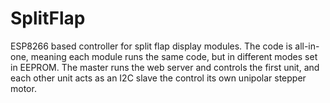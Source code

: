 # SplitFlap

ESP8266 based controller for split flap display modules. The code is all-in-one, meaning each module runs the same code, but in different modes set in EEPROM. The master runs the web server and controls the first unit, and each other unit acts as an I2C slave the control its own unipolar stepper motor.
